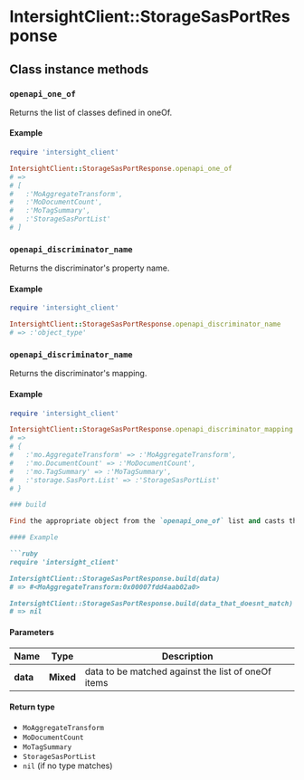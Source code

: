 # IntersightClient::StorageSasPortResponse

## Class instance methods

### `openapi_one_of`

Returns the list of classes defined in oneOf.

#### Example

```ruby
require 'intersight_client'

IntersightClient::StorageSasPortResponse.openapi_one_of
# =>
# [
#   :'MoAggregateTransform',
#   :'MoDocumentCount',
#   :'MoTagSummary',
#   :'StorageSasPortList'
# ]
```

### `openapi_discriminator_name`

Returns the discriminator's property name.

#### Example

```ruby
require 'intersight_client'

IntersightClient::StorageSasPortResponse.openapi_discriminator_name
# => :'object_type'
```

### `openapi_discriminator_name`

Returns the discriminator's mapping.

#### Example

```ruby
require 'intersight_client'

IntersightClient::StorageSasPortResponse.openapi_discriminator_mapping
# =>
# {
#   :'mo.AggregateTransform' => :'MoAggregateTransform',
#   :'mo.DocumentCount' => :'MoDocumentCount',
#   :'mo.TagSummary' => :'MoTagSummary',
#   :'storage.SasPort.List' => :'StorageSasPortList'
# }

### build

Find the appropriate object from the `openapi_one_of` list and casts the data into it.

#### Example

```ruby
require 'intersight_client'

IntersightClient::StorageSasPortResponse.build(data)
# => #<MoAggregateTransform:0x00007fdd4aab02a0>

IntersightClient::StorageSasPortResponse.build(data_that_doesnt_match)
# => nil
```

#### Parameters

| Name | Type | Description |
| ---- | ---- | ----------- |
| **data** | **Mixed** | data to be matched against the list of oneOf items |

#### Return type

- `MoAggregateTransform`
- `MoDocumentCount`
- `MoTagSummary`
- `StorageSasPortList`
- `nil` (if no type matches)

